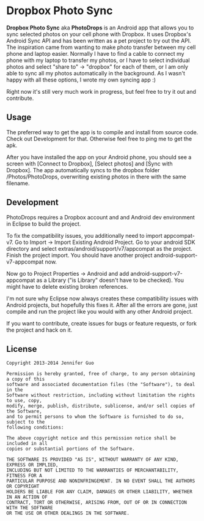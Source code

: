 # Dropbox Photo Sync

**Dropbox Photo Sync** aka **PhotoDrops** is an Android app that allows you to sync selected photos on your cell phone with Dropbox. It uses Dropbox's Android Sync API and has been written as a pet project to try out the API. The inspiration came from wanting to make photo transfer between my cell phone and laptop easier. Normally I have to find a cable to connect my phone with my laptop to transfer my photos, or I have to select individual photos and select "share to" -> "dropbox" for each of them, or I am only able to sync all my photos automatically in the background. As I wasn't happy with all these options, I wrote my own syncing app :)

Right now it's still very much work in progress, but feel free to try it out and contribute.

## Usage

The preferred way to get the app is to compile and install from source code. Check out Development for that. Otherwise feel free to ping me to get the apk.

After you have installed the app on your Android phone, you should see a screen with [Connect to Dropbox], [Select photos] and [Sync with Dropbox].
The app automatically syncs to the dropbox folder /Photos/PhotoDrops, overwriting existing photos in there with the same filename.


## Development

PhotoDrops requires a Dropbox account and and Android dev environment in Eclipse to build the project.

To fix the compatibility issues, you additionally need to import appcompat-v7. Go to Import -> Import Existing Android Project. Go to your android SDK directory and select extras/android/support/v7/appcompat as the project. Finish the project import. You should have another project android-support-v7-appcompat now.

Now go to Project Properties -> Android and add android-support-v7-appcompat as a Library ("is Library" doesn't have to be checked). You might have to delete existing broken references.

I'm not sure why Eclipse now always creates these compatibility issues with Android projects, but hopefully this fixes it. After all the errors are gone, just compile and run the project like you would with any other Android project.

If you want to contribute, create issues for bugs or feature requests, or fork the project and hack on it.


## License
``` text
Copyright 2013-2014 Jennifer Guo

Permission is hereby granted, free of charge, to any person obtaining a copy of this
software and associated documentation files (the "Software"), to deal in the 
Software without restriction, including without limitation the rights to use, copy, 
modify, merge, publish, distribute, sublicense, and/or sell copies of the Software, 
and to permit persons to whom the Software is furnished to do so, subject to the 
following conditions:

The above copyright notice and this permission notice shall be included in all 
copies or substantial portions of the Software.

THE SOFTWARE IS PROVIDED "AS IS", WITHOUT WARRANTY OF ANY KIND, EXPRESS OR IMPLIED, 
INCLUDING BUT NOT LIMITED TO THE WARRANTIES OF MERCHANTABILITY, FITNESS FOR A 
PARTICULAR PURPOSE AND NONINFRINGEMENT. IN NO EVENT SHALL THE AUTHORS OR COPYRIGHT 
HOLDERS BE LIABLE FOR ANY CLAIM, DAMAGES OR OTHER LIABILITY, WHETHER IN AN ACTION OF 
CONTRACT, TORT OR OTHERWISE, ARISING FROM, OUT OF OR IN CONNECTION WITH THE SOFTWARE 
OR THE USE OR OTHER DEALINGS IN THE SOFTWARE.
```
